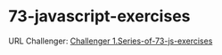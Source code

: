# 73-javascript-exercises

URL Challenger: [Challenger 1.Series-of-73-js-exercises](https://github.com/becodeorg/gnt-verou-1-26/tree/master/2.The-Hill/1.Series-of-73-js-exercises)

